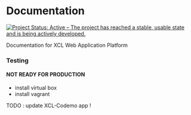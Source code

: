 # Documentation

[![Project Status: Active – The project has reached a stable, usable state and is being actively developed.](https://www.repostatus.org/badges/2.0.0/active.svg)](https://www.repostatus.org/#active)

Documentation for XCL Web Application Platform

### Testing

#### NOT READY FOR PRODUCTION

+ install virtual box
+ install vagrant

TODO : update XCL-Codemo app !
